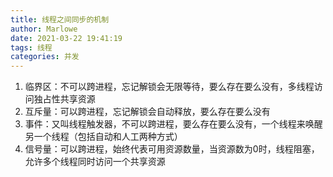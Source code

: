 ```yaml
---
title: 线程之间同步的机制
author: Marlowe
date: 2021-03-22 19:41:19
tags: 线程
categories: 并发
---
```

<!--more-->

1. 临界区：不可以跨进程，忘记解锁会无限等待，要么存在要么没有，多线程访问独占性共享资源
2. 互斥量：可以跨进程，忘记解锁会自动释放，要么存在要么没有
3. 事件：又叫线程触发器，不可以跨进程，要么存在要么没有，一个线程来唤醒另一个线程（包括自动和人工两种方式）
4. 信号量：可以跨进程，始终代表可用资源数量，当资源数为0时，线程阻塞，允许多个线程同时访问一个共享资源


